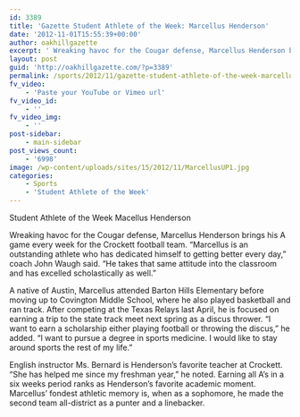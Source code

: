 ```yaml
---
id: 3389
title: 'Gazette Student Athlete of the Week: Marcellus Henderson'
date: '2012-11-01T15:55:39+00:00'
author: oakhillgazette
excerpt: ' Wreaking havoc for the Cougar defense, Marcellus Henderson brings his A game every week for the Crockett football team.'
layout: post
guid: 'http://oakhillgazette.com/?p=3389'
permalink: /sports/2012/11/gazette-student-athlete-of-the-week-marcellus-henderson/
fv_video:
    - 'Paste your YouTube or Vimeo url'
fv_video_id:
    - ''
fv_video_img:
    - ''
post-sidebar:
    - main-sidebar
post_views_count:
    - '6998'
image: /wp-content/uploads/sites/15/2012/11/MarcellusUP1.jpg
categories:
    - Sports
    - 'Student Athlete of the Week'
---
```


Student Athlete of the Week Macellus Henderson

Wreaking havoc for the Cougar defense, Marcellus Henderson brings his A game every week for the Crockett football team. “Marcellus is an outstanding athlete who has dedicated himself to getting better every day,” coach John Waugh said. “He takes that same attitude into the classroom and has excelled scholastically as well.”

A native of Austin, Marcellus attended Barton Hills Elementary before moving up to Covington Middle School, where he also played basketball and ran track. After competing at the Texas Relays last April, he is focused on earning a trip to the state track meet next spring as a discus thrower. “I want to earn a scholarship either playing football or throwing the discus,” he added. “I want to pursue a degree in sports medicine. I would like to stay around sports the rest of my life.”

English instructor Ms. Bernard is Henderson’s favorite teacher at Crockett. “She has helped me since my freshman year,” he noted. Earning all A’s in a six weeks period ranks as Henderson’s favorite academic moment. Marcellus’ fondest athletic memory is, when as a sophomore, he made the second team all-district as a punter and a linebacker.